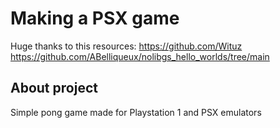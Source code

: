 # Making a PSX game
Huge thanks to this resources: 
  https://github.com/Wituz
  https://github.com/ABelliqueux/nolibgs_hello_worlds/tree/main

## About project
Simple pong game made for Playstation 1 and PSX emulators
